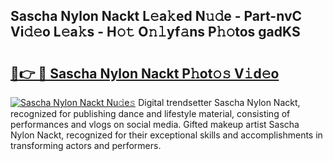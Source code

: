 ## Sascha Nylon Nackt L𝚎a𝚔ed N𝚞𝚍e - Part-nvC Vi𝚍𝚎o L𝚎a𝚔s - H𝚘𝚝 O𝚗𝚕yf𝚊ns P𝚑𝚘tos gadKS

# <h2><a href="http://kf3nj1o.oniu.top/?m=Sascha+Nylon+Nackt">🔗👉 🔴 Sascha Nylon Nackt P𝚑ot𝚘𝚜 V𝚒d𝚎o</a></h2>

[![Sascha Nylon Nackt Nu𝚍e𝚜](https://i.imgur.com/0qMVB7G.gif)](http://kf3nj1o.oniu.top/?m=Sascha+Nylon+Nackt)
Digital trendsetter Sascha Nylon Nackt, recognized for publishing dance and lifestyle material, consisting of performances and vlogs on social media. Gifted makeup artist Sascha Nylon Nackt, recognized for their exceptional skills and accomplishments in transforming actors and performers.  
